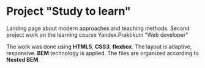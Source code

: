 # Project "Study to learn"

Landing page about modern approaches and teaching methods. Second project
work on the learning course Yandex.Praktikum "Web developer"

The work was done using **HTML5**, **CSS3**, **flexbox**.
The layout is adaptive, responsive. **BEM** technology is applied. The
files are organized according to **Nested
BEM**.
